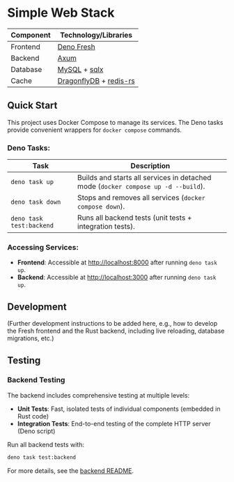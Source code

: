 # Simple Web Stack

| Component | Technology/Libraries |
|---|---|
| Frontend | [Deno Fresh](https://fresh.deno.dev/) |
| Backend | [Axum](https://docs.rs/axum/latest/axum/) |
| Database | [MySQL](https://www.mysql.com/) + [sqlx](https://github.com/launchbadge/sqlx) |
| Cache | [DragonflyDB](https://www.dragonflydb.io/) + [redis-rs](https://github.com/redis-rs/redis-rs) |

## Quick Start

This project uses Docker Compose to manage its services. The Deno tasks provide convenient wrappers for `docker compose` commands.

### Deno Tasks:

| Task | Description |
|---|---|
| `deno task up` | Builds and starts all services in detached mode (`docker compose up -d --build`). |
| `deno task down` | Stops and removes all services (`docker compose down`). |
| `deno task test:backend` | Runs all backend tests (unit tests + integration tests). |

### Accessing Services:

*   **Frontend**: Accessible at [http://localhost:8000](http://localhost:8000) after running `deno task up`.
*   **Backend**: Accessible at [http://localhost:3000](http://localhost:3000) after running `deno task up`.

## Development

(Further development instructions to be added here, e.g., how to develop the Fresh frontend and the Rust backend, including live reloading, database migrations, etc.)

## Testing

### Backend Testing

The backend includes comprehensive testing at multiple levels:

- **Unit Tests**: Fast, isolated tests of individual components (embedded in Rust code)
- **Integration Tests**: End-to-end testing of the complete HTTP server (Deno script)

Run all backend tests with:
```bash
deno task test:backend
```

For more details, see the [backend README](backend/README.md).

